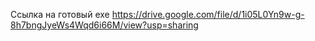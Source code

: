Ссылка на готовый exe https://drive.google.com/file/d/1i05L0Yn9w-g-8h7bngJyeWs4Wqd6i66M/view?usp=sharing
